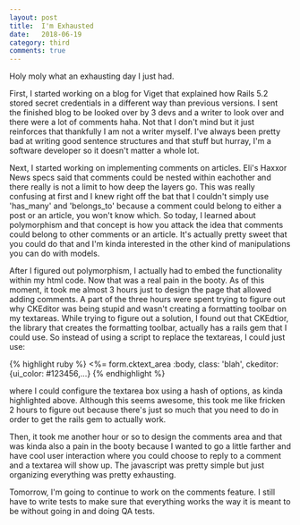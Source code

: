 ```yaml
---
layout: post
title:  I'm Exhausted
date:   2018-06-19
category: third
comments: true
---
```


Holy moly what an exhausting day I just had. 

First, I started working on a blog for Viget that explained how Rails 5.2 stored secret credentials in a different way than previous versions. I sent the finished blog to be looked over by 3 devs and a writer to look over and there were a lot of comments haha. Not that I don't mind but it just reinforces that thankfully I am not a writer myself. I've always been pretty bad at writing good sentence structures and that stuff but hurray, I'm a software developer so it doesn't matter a whole lot. 

Next, I started working on implementing comments on articles. Eli's Haxxor News specs said that comments could be nested within eachother and there really is not a limit to how deep the layers go. This was really confusing at first and I knew right off the bat that I couldn't simply use 'has_many' and 'belongs_to' because a comment could belong to either a post or an article, you won't know which. So today, I learned about polymorphism and that concept is how you attack the idea that comments could belong to other comments or an article. It's actually pretty sweet that you could do that and I'm kinda interested in the other kind of manipulations you can do with models. 

After I figured out polymorphism, I actually had to embed the functionality within my html code. Now that was a real pain in the booty. As of this moment, it took me almost 3 hours just to design the page that allowed adding comments. A part of the three hours were spent trying to figure out why CKEditor was being stupid and wasn't creating a formatting toolbar on my textareas. While trying to figure out a solution, I found out that CKEdtior, the library that creates the formatting toolbar, actually has a rails gem that I could use. So instead of using a script to replace the textareas, I could just use:

{% highlight ruby %}
<%= form.cktext_area :body, class: 'blah', ckeditor: {ui_color: #123456,...}
{% endhighlight %}

where I could configure the textarea box using a hash of options, as kinda highlighted above. Although this seems awesome, this took me like fricken 2 hours to figure out because there's just so much that you need to do in order to get the rails gem to actually work. 

Then, it took me another hour or so to design the comments area and that was kinda also a pain in the booty because I wanted to go a little farther and have cool user interaction where you could choose to reply to a comment and a textarea will show up. The javascript was pretty simple but just organizing everything was pretty exhausting. 

Tomorrow, I'm going to continue to work on the comments feature. I still have to write tests to make sure that everything works the way it is meant to be without going in and doing QA tests. 